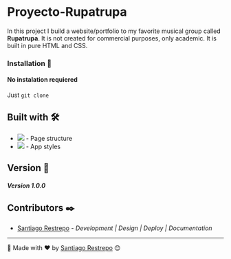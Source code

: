 # Proyecto-Rupatrupa
In this project I build a website/portfolio to my favorite musical group called **Rupatrupa**. It is not created for commercial purposes, only academic. It is built in pure HTML and CSS.

### Installation 🔧

#### No instalation requiered
Just `git clone`

## Built with 🛠️

* <img src="https://shields.io/badge/html5-brown?logo=html5&logoColor=white&style=for-the-badge"> - Page structure
* <img src="https://shields.io/badge/css3-blue?logo=css3&style=for-the-badge"> - App styles

## Version 📌

##### Version 1.0.0

## Contributors ✒️

* [Santiago Restrepo](https://github.com/Santiago-Restrepo) - *Development | Design | Deploy | Documentation*

---
📖 Made with ❤️ by [Santiago Restrepo](https://github.com/santiago-restrepo) 😊
